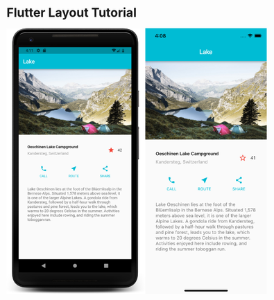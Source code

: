 # Flutter Layout Tutorial

<div style="display:flex">
 <img src="https://github.com/gshockv/FlutterLakeLayout/blob/master/images/android_screenshot.png" width="320" />
 <img src="https://github.com/gshockv/FlutterLakeLayout/blob/master/images/ios_screenshot.png" width="280" />
</div>
